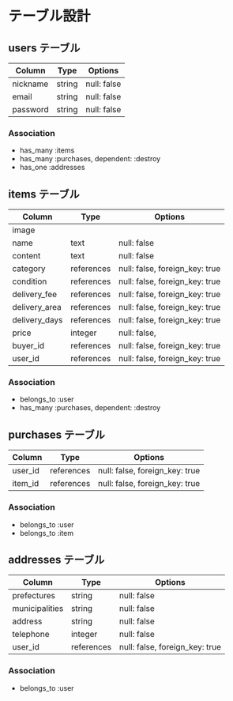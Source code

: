 	
# テーブル設計

## users テーブル

| Column     | Type   | Options     |
| --------   | ------ | ----------- |
| nickname   | string | null: false |
| email      | string | null: false |
| password   | string | null: false |


### Association

- has_many :items
- has_many :purchases, dependent: :destroy
- has_one  :addresses


## items テーブル

| Column        | Type       | Options                        |
| ------        | ------     | -----------                    |
| image         |            |                                |
| name          | text       | null: false                    |
| content       | text       | null: false                    |
| category      | references | null: false, foreign_key: true |
| condition     | references | null: false, foreign_key: true |
| delivery_fee  | references | null: false, foreign_key: true |
| delivery_area | references | null: false, foreign_key: true |
| delivery_days | references | null: false, foreign_key: true |
| price         | integer    | null: false,                   |
| buyer_id      | references | null: false, foreign_key: true |
| user_id       | references | null: false, foreign_key: true |


### Association

- belongs_to :user
- has_many   :purchases, dependent: :destroy



## purchases テーブル

| Column     | Type       | Options                        |
| ------     | ---------- | ------------------------------ |
| user_id    | references | null: false, foreign_key: true |
| item_id    | references | null: false, foreign_key: true |


### Association

- belongs_to :user
- belongs_to :item

## addresses テーブル

| Column         | Type       | Options                        |
| ------         | ---------- | ------------------------------ |
| prefectures    | string     | null: false                    |
| municipalities | string     | null: false                    |
| address        | string     | null: false                    |
| telephone      | integer    | null: false                    |
| user_id        | references | null: false, foreign_key: true |



### Association

- belongs_to :user


